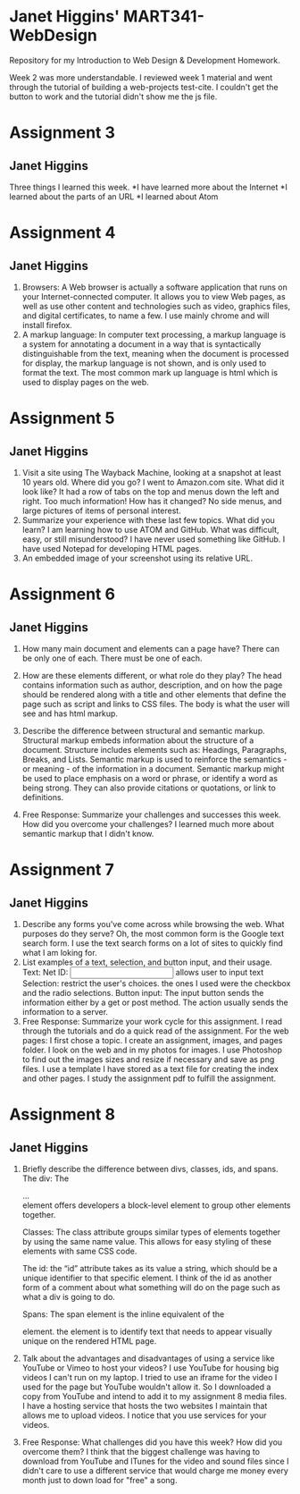 # Janet Higgins' MART341-WebDesign
Repository for my Introduction to Web Design & Development Homework.

Week 2 was more understandable. I reviewed week 1 material and went through the tutorial of building a web-projects test-cite. I couldn't get the button to work and the tutorial didn't show me the js file.

# Assignment 3
## Janet Higgins

Three things I learned this week.
*I have learned more about the Internet
*I learned about the parts of an URL
*I learned about Atom

# Assignment 4
## Janet Higgins
1. Browsers: A Web browser is actually a software application that runs on your Internet-connected computer. It allows you to view Web pages, as well as use other content and technologies such as video, graphics files, and digital certificates, to name a few. I use mainly chrome and will install firefox.
2. A markup language: In computer text processing, a markup language is a system for annotating a document in a way that is syntactically distinguishable from the text, meaning when the document is processed for display, the markup language is not shown, and is only used to format the text. The most common mark up language is html which is used to display pages on the web.



# Assignment 5
## Janet Higgins
1. Visit a site using The Wayback Machine, looking at a snapshot at least 10 years old. Where did you go? I went to Amazon.com site. What did it look like? It had a row of tabs on the top and menus down the left and right. Too much information!  How has it changed? No side menus, and large pictures of items of personal interest.
2. Summarize your experience with these last few topics. What did you learn? I am learning how to use ATOM and GitHub. What was difficult, easy, or still misunderstood? I have never used something like GitHub. I have used Notepad for developing HTML pages. 
3. An embedded image of your screenshot using its relative URL.



# Assignment 6
## Janet Higgins

1. How many main document <head> and <body> elements can a page have? There can be only one of each. There must be one of each.

2. How are these elements different, or what role do they play? The head contains information such as author, description, and on how the page should be rendered along with a title and other elements that 
define the page such as script and links to CSS files. The body is what the user will see and has html markup. 

3. Describe the difference between structural and semantic markup. Structural markup embeds information about the structure of a document. Structure includes elements such as: Headings,
Paragraphs, Breaks, and Lists. Semantic markup is used to reinforce the semantics - or meaning - of the information in a document. Semantic markup might be used to place emphasis on a word or phrase, or identify a word as being strong. They can also provide citations or quotations, or link to definitions. 

4. Free Response: Summarize your challenges and successes this week.  How did you overcome your challenges? I learned much more about semantic markup that I didn't know.

# Assignment 7
## Janet Higgins

1. Describe any forms you've come across while browsing the web. What purposes do they serve? Oh, the most common form is the Google text search form. I use the text search forms on a lot of sites to quickly find what I am loking for. 
2. List examples of a text, selection, and button input, and their usage.
	Text:  Net ID: <input type="text" name="name" id="test-text" /> allows user to input text
	Selection: restrict the user's choices. the ones I used were the checkbox and the radio selections.
	Button input: The input button sends the information either by a get or post method. The action usually sends the information to a server.
3. Free Response: Summarize your work cycle for this assignment. I read through the tutorials and do a quick read of the assignment. For the web pages: I first chose a topic. I create an assignment, images, and pages folder. I look on the web and in my photos for images. 
	I use Photoshop to find out the images sizes and resize if necessary and save as png files. I use a template I have stored as a text file for creating the index and other pages. I study the assignment pdf to 
	fulfill the assignment.

# Assignment 8
## Janet Higgins

1. Briefly describe the difference between divs, classes, ids, and spans.
	The div: The <div>...</div> element offers developers a block-level element to group other elements together.
	
	Classes: The class attribute groups similar types of elements together by using the same name value. This allows for easy styling of these elements with same CSS code.
	
	The id: the “id” attribute takes as its value a string, which should be a unique identifier to that specific element. I think of the id as another form of
	a comment about what something will do on the page such as what a div is going to do.
	
	Spans: The span element is the inline equivalent of the <div> element.  the <span> element is to identify text that needs to appear visually unique on the rendered HTML page.


2. Talk about the advantages and disadvantages of using a service like YouTube or Vimeo to host your videos? I use YouTube for housing big videos I can't run on my laptop. I tried to use an iframe for the video
	I used for the page but YouTube wouldn't allow it. So I downloaded a copy from YouTube and intend to add it to my assignment 8 media files. I have a hosting service that hosts
	the two websites I maintain that allows me to upload videos. I notice that you use services for your videos.

3. Free Response: What challenges did you have this week? How did you overcome them? 
	I think that the biggest challenge was having to download from YouTube and ITunes for the video and sound files since I
	didn't care to use a different service that would charge me money every month just to down load for "free" a song.
